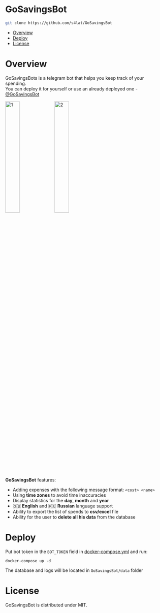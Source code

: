 # GoSavingsBot

```bash
git clone https://github.com/s4lat/GoSavingsBot
```

* [Overview](#overview)
* [Deploy](#deploy)
* [License](#license)

# Overview
GoSavingsBots is a telegram bot that helps you keep track of your spending.  
You can deploy it for yourself or use an already deployed one - [@GoSavingsBot](https://t.me/GoSavingsBot)
<p float="left">
  <img width="30%" alt="1" src="https://user-images.githubusercontent.com/24609869/195347856-1c8c2d7a-65f3-4d7a-be14-9eb8d5ca6888.png">
  <img width="30%" alt="2" src="https://user-images.githubusercontent.com/24609869/195347889-a2f1bb1c-2c3e-4c22-9bfc-99e3eb652402.png">
</p>

**GoSavingsBot** features:
* Adding expenses with the following message format: `<cost> <name>`
* Using **time zones** to avoid time inaccuracies
* Display statistics for the **day**, **month** and **year**
* 🇬🇧 **English** and 🇷🇺 **Russian** language support
* Ability to export the list of spends to **csv/excel** file
* Ability for the user to **delete all his data** from the database

# Deploy
Put bot token in the `BOT_TOKEN` field in [docker-compose.yml](docker-compose.yml) and run:
```
docker-compose up -d
```
The database and logs will be located in `GoSavingsBot/data` folder
# License

GoSavingsBot is distributed under MIT.

